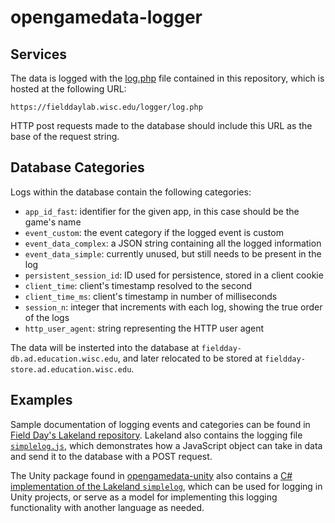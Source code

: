 # opengamedata-logger

## Services

The data is logged with the [log.php](https://github.com/opengamedata/opengamedata-logger/blob/master/log.php) file contained in this repository, which is hosted at the following URL:

`https://fielddaylab.wisc.edu/logger/log.php`

HTTP post requests made to the database should include this URL as the base of the request string.

## Database Categories

Logs within the database contain the following categories:

- `app_id_fast`: identifier for the given app, in this case should be the game's name
- `event_custom`: the event category if the logged event is custom
- `event_data_complex`: a JSON string containing all the logged information
- `event_data_simple`: currently unused, but still needs to be present in the log
- `persistent_session_id`: ID used for persistence, stored in a client cookie
- `client_time`: client's timestamp resolved to the second
- `client_time_ms`: client's timestamp in number of milliseconds
- `session_n`: integer that increments with each log, showing the true order of the logs
- `http_user_agent`: string representing the HTTP user agent

The data will be insterted into the database at `fieldday-db.ad.education.wisc.edu`, and later relocated to be stored at `fieldday-store.ad.education.wisc.edu`.

## Examples

Sample documentation of logging events and categories can be found in [Field Day's Lakeland repository](https://github.com/fielddaylab/lakeland). Lakeland also contains the logging file [`simplelog.js`](https://github.com/fielddaylab/lakeland/blob/master/src/simplelog.js), which demonstrates how a JavaScript object can take in data and send it to the database with a POST request.

The Unity package found in [opengamedata-unity](https://github.com/opengamedata/opengamedata-unity) also contains a [C# implementation of the Lakeland `simplelog`](https://github.com/opengamedata/opengamedata-unity/blob/main/Assets/FieldDay/SimpleLog.cs), which can be used for logging in Unity projects, or serve as a model for implementing this logging functionality with another language as needed.
